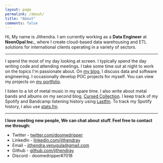 ```yaml
---
layout: page
permalink: /about/
title: "About"
comments: false
---
```


Hi, My  name is Jithendra. I am currently working as a **Data Engineer** at **NeenOpal Inc.**, where I create cloud-based data warehousing and ETL solutions for international clients operating in a variety of sectors.

***

I spend the most of my day looking at screen. I typically spend the day writing code and attending meetings. I take some time out at night to work on the topics I'm passionate about. On [my blog](https://jithendray.github.io/blog/), I discuss data and software engineering. I occasionally develop POC projects for myself. You can view my projects on [my portfolio](http://jithendray.github.io/portfolio).


I listen to a lot of metal music in my spare time. I also write about metal bands and albums on my second blog, [Cursed Collection](https://cursedcollection.github.io/). I keep track of my Spotify and Bandcamp listening history using [Lastfm](https://www.last.fm/user/Jithendray). To track my Spotify history, I also use [stats.fm](https://stats.fm/doomedripper).

 
<!--I am currently building a habit of reading. I track my reading on [goodreads](https://www.goodreads.com/user/show/94896307-jithendra-yenugula).-->

***

**I love meeting new people, We can chat about stuff. Feel free to contact me through:**

- Twitter - [twitter.com/doomedripper](https://twitter.com/doomedripper)
- LinkedIn - [linkedin.com/jithendray](https://www.linkedin.com/in/jithendray/)
- Email - [jithendra.yenugula@gmail.com](mailto:jithendra.yenugula@gmail.com)
- Github - [github.com/jithendray](https://github.com/jithendray)
- Discord - doomedripper#7018
